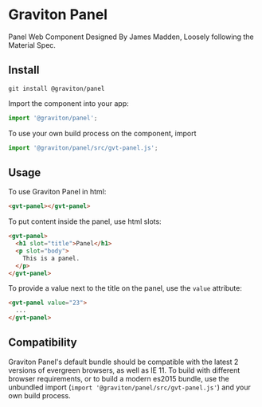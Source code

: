 # Graviton Panel
Panel Web Component Designed By James Madden, Loosely following the Material Spec.

## Install
```
git install @graviton/panel
```

Import the component into your app:
```js
import '@graviton/panel';
```
To use your own build process on the component, import
```js
import '@graviton/panel/src/gvt-panel.js';
```

## Usage

To use Graviton Panel in html:
```html
<gvt-panel></gvt-panel>
```

To put content inside the panel, use html slots:
```html
<gvt-panel>
  <h1 slot="title">Panel</h1>
  <p slot="body">
    This is a panel.
  </p>
</gvt-panel>
```

To provide a value next to the title on the panel, use the `value` attribute:
```html
<gvt-panel value="23">
  ...
</gvt-panel>
```

## Compatibility

Graviton Panel's default bundle should be compatible with the latest 2 versions of evergreen browsers, as well as IE 11. To build with different browser requirements, or to build a modern es2015 bundle, use the unbundled import (`import '@graviton/panel/src/gvt-panel.js'`) and your own build process.